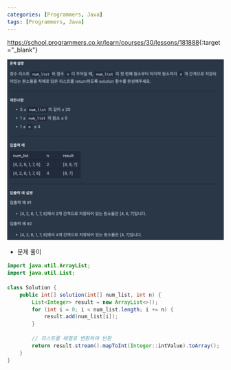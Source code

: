 ```yaml
---
categories: [Programmers, Java]
tags: [Programmers, Java] 
---
```


<https://school.programmers.co.kr/learn/courses/30/lessons/181888>{:target="_blank"}

![문제](/assets/img/programmers/java/n%EA%B0%9C_%EA%B0%84%EA%B2%A9%EC%9D%98_%EC%9B%90%EC%86%8C%EB%93%A4.png)

- 문제 풀이

```java
import java.util.ArrayList;
import java.util.List;

class Solution {
    public int[] solution(int[] num_list, int n) {
        List<Integer> result = new ArrayList<>();
        for (int i = 0; i < num_list.length; i += n) {
            result.add(num_list[i]);
        }

        // 리스트를 배열로 변환하여 반환
        return result.stream().mapToInt(Integer::intValue).toArray();
    }
}
```

